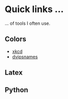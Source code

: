 # Quick links ...

... of tools I often use.

## Colors

- [xkcd](https://xkcd.com/color/rgb/)
- [dvipsnames](https://sharelatex-wiki-cdn-671420.c.cdn77.org/learn-scripts/images/e/ef/OLxcolorList2.png)

## Latex


## Python





